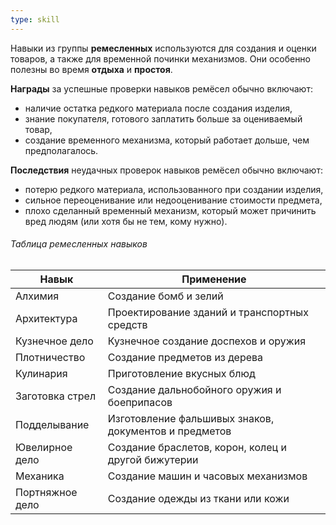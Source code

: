 ```yaml
---
type: skill
---
```


Навыки из группы **ремесленных** используются для создания и оценки товаров, а также для временной починки механизмов. Они особенно полезны во время **отдыха** и **простоя**.

**Награды** за успешные проверки навыков ремёсел обычно включают:
- наличие остатка редкого материала после создания изделия,
- знание покупателя, готового заплатить больше за оцениваемый товар,
- создание временного механизма, который работает дольше, чем предполагалось.

**Последствия** неудачных проверок навыков ремёсел обычно включают:
- потерю редкого материала, использованного при создании изделия,
- сильное переоценивание или недооценивание стоимости предмета,
- плохо сделанный временный механизм, который может причинить вред людям (или хотя бы не тем, кому нужно).
###### Таблица ремесленных навыков

| Навык           | Применение                                            |
| --------------- | ----------------------------------------------------- |
| Алхимия         | Создание бомб и зелий                                 |
| Архитектура     | Проектирование зданий и транспортных средств          |
| Кузнечное дело  | Кузнечное создание доспехов и оружия                  |
| Плотничество    | Создание предметов из дерева                          |
| Кулинария       | Приготовление вкусных блюд                            |
| Заготовка стрел | Создание дальнобойного оружия и боеприпасов           |
| Подделывание    | Изготовление фальшивых знаков, документов и предметов |
| Ювелирное дело  | Создание браслетов, корон, колец и другой бижутерии   |
| Механика        | Создание машин и часовых механизмов                   |
| Портняжное дело | Создание одежды из ткани или кожи                     |
